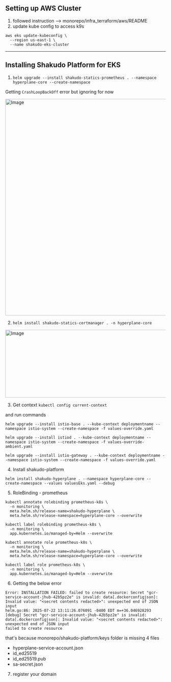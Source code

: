 Setting up AWS Cluster
----------------------

1. followed instruction --> monorepo/infra_terraform/aws/README
2. update kube config to access k9s

```
aws eks update-kubeconfig \
  --region us-east-1 \
  --name shakudo-eks-cluster
```

---

Installing Shakudo Platform for EKS
-----------------------------------

1. ``helm upgrade --install shakudo-statics-prometheus . --namespace hyperplane-core --create-namespace``

Getting `CrashLoopBackOff` error but ignoring for now

<img width="1503" height="677" alt="Image" src="https://github.com/user-attachments/assets/27e97235-10bb-4b02-8f64-589efc0aa6d1" />

2. ``helm install shakudo-statics-certmanager . -n hyperplane-core``

<img width="1502" height="212" alt="Image" src="https://github.com/user-attachments/assets/544b2a1a-655d-44d7-8ad2-0e2f4f89af3a" />

3. Get context `kubectl config current-context`

and run commands

```
helm upgrade --install istio-base . --kube-context deploymentname --namespace istio-system --create-namespace -f values-override.yaml

helm upgrade --install istiod . --kube-context deploymentname --namespace istio-system --create-namespace -f values-override-ambient.yaml

helm upgrade --install istio-gateway . --kube-context deploymentname --namespace istio-system --create-namespace -f values-override.yaml
```

4. Install shakudo-platform

```
helm install shakudo-hyperplane . --namespace hyperplane-core --create-namespace --values valuesEks.yaml --debug
```

5. RoleBinding - prometheus

```
kubectl annotate rolebinding prometheus-k8s \
  -n monitoring \
  meta.helm.sh/release-name=shakudo-hyperplane \
  meta.helm.sh/release-namespace=hyperplane-core --overwrite

kubectl label rolebinding prometheus-k8s \
  -n monitoring \
  app.kubernetes.io/managed-by=Helm --overwrite

kubectl annotate role prometheus-k8s \
  -n monitoring \
  meta.helm.sh/release-name=shakudo-hyperplane \
  meta.helm.sh/release-namespace=hyperplane-core --overwrite

kubectl label role prometheus-k8s \
  -n monitoring \
  app.kubernetes.io/managed-by=Helm --overwrite
```

6. Getting the below error

```
Error: INSTALLATION FAILED: failed to create resource: Secret "gcr-service-account-jhub-42b5pz2e" is invalid: data[.dockerconfigjson]: Invalid value: "<secret contents redacted>": unexpected end of JSON input
helm.go:86: 2025-07-22 13:11:26.076091 -0400 EDT m=+36.046928293 [debug] Secret "gcr-service-account-jhub-42b5pz2e" is invalid: data[.dockerconfigjson]: Invalid value: "<secret contents redacted>": unexpected end of JSON input
failed to create resource
```

that's because monorepo/shakudo-platform/keys folder is missing 4 files

- hyperplane-service-account.json
- id_ed25519
- id_ed25519.pub
- sa-secret.json

7. register your domain
